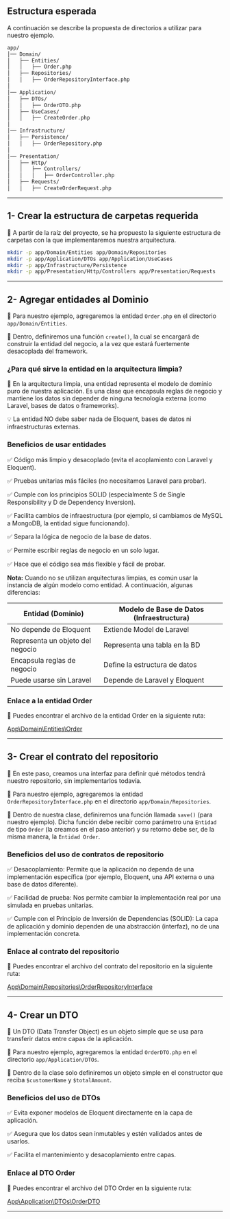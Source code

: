 ## Estructura esperada

A continuación se describe la propuesta de directorios a utilizar para nuestro ejemplo.
```bash
app/
│── Domain/
│   ├── Entities/
│   │   ├── Order.php
│   ├── Repositories/
│   │   ├── OrderRepositoryInterface.php
│
│── Application/
│   ├── DTOs/
│   │   ├── OrderDTO.php
│   ├── UseCases/
│   │   ├── CreateOrder.php
│
│── Infrastructure/
│   ├── Persistence/
│   │   ├── OrderRepository.php
│
│── Presentation/
│   ├── Http/
│   │   ├── Controllers/
│   │   │   ├── OrderController.php
│   ├── Requests/
│   │   ├── CreateOrderRequest.php

```

---
## 1- Crear la estructura de carpetas requerida

📌 A partir de la raíz del proyecto, se ha propuesto la siguiente estructura de carpetas con la que implementaremos nuestra arquitectura.

```bash
mkdir -p app/Domain/Entities app/Domain/Repositories
mkdir -p app/Application/DTOs app/Application/UseCases
mkdir -p app/Infrastructure/Persistence
mkdir -p app/Presentation/Http/Controllers app/Presentation/Requests
```
---
## 2- Agregar entidades al Dominio
🔨 Para nuestro ejemplo, agregaremos la entidad ```Order.php``` en el directorio ```app/Domain/Entities```.

🔨 Dentro, definiremos una función ```create()```, la cual se encargará de construir la entidad del negocio, a la vez que estará fuertemente desacoplada del framework.

### ¿Para qué sirve la entidad en la arquitectura limpia?
📌 En la arquitectura limpia, una entidad representa el modelo de dominio puro de nuestra aplicación. Es una clase que encapsula reglas de negocio y mantiene los datos sin depender de ninguna tecnología externa (como Laravel, bases de datos o frameworks).

💡 La entidad NO debe saber nada de Eloquent, bases de datos ni infraestructuras externas.

### Beneficios de usar entidades
✅ Código más limpio y desacoplado (evita el acoplamiento con Laravel y Eloquent).

✅ Pruebas unitarias más fáciles (no necesitamos Laravel para probar).

✅ Cumple con los principios SOLID (especialmente S de Single Responsibility y D de Dependency Inversion).

✅ Facilita cambios de infraestructura (por ejemplo, si cambiamos de MySQL a MongoDB, la entidad sigue funcionando).

✅ Separa la lógica de negocio de la base de datos.

✅ Permite escribir reglas de negocio en un solo lugar.

✅ Hace que el código sea más flexible y fácil de probar.

**Nota:** Cuando no se utilizan arquitecturas limpias, es común usar la instancia de algún modelo como entidad. A continuación, algunas diferencias:

| **Entidad (Dominio)**              | **Modelo de Base de Datos (Infraestructura)** |
|------------------------------------|-----------------------------------------------|
| No depende de Eloquent             | Extiende Model de Laravel                     |
| Representa un objeto del negocio   | Representa una tabla en la BD                 |
| Encapsula reglas de negocio        | Define la estructura de datos                 |
| Puede usarse sin Laravel           | Depende de Laravel y Eloquent                 |

### Enlace a la entidad Order

📄 Puedes encontrar el archivo de la entidad Order en la siguiente ruta:

[App\Domain\Entities\Order](./app/Domain/Entities/Order.php)

---


## 3- Crear el contrato del repositorio

🔨 En este paso, creamos una interfaz para definir qué métodos tendrá nuestro repositorio, sin implementarlos todavía.

🔨 Para nuestro ejemplo, agregaremos la entidad ```OrderRepositoryInterface.php``` en el directorio ```app/Domain/Repositories```.
 
🔨 Dentro de nuestra clase, definiremos una función llamada ```save()``` (para nuestro ejemplo). Dicha función debe recibir como parámetro una ```Entidad``` de tipo ```Order``` (la creamos en el paso anterior) y su retorno debe ser, de la misma manera, la ```Entidad Order```.

### Beneficios del uso de contratos de repositorio

✅ Desacoplamiento: Permite que la aplicación no dependa de una implementación específica (por ejemplo, Eloquent, una API externa o una base de datos diferente).

✅ Facilidad de prueba: Nos permite cambiar la implementación real por una simulada en pruebas unitarias.

✅ Cumple con el Principio de Inversión de Dependencias (SOLID): La capa de aplicación y dominio dependen de una abstracción (interfaz), no de una implementación concreta.

### Enlace al contrato del repositorio

📄 Puedes encontrar el archivo del contrato del repositorio en la siguiente ruta:

[App\Domain\Repositories\OrderRepositoryInterface](./app/Domain/Repositories/OrderRepositoryInterface.php)

---
## 4- Crear un DTO

📌 Un DTO (Data Transfer Object) es un objeto simple que se usa para transferir datos entre capas de la aplicación.

🔨 Para nuestro ejemplo, agregaremos la entidad ```OrderDTO.php``` en el directorio ```app/Application/DTOs```.

🔨 Dentro de la clase solo definiremos un objeto simple en el constructor que reciba ```$customerName``` y ```$totalAmount```.

### Beneficios del uso de DTOs
✅ Evita exponer modelos de Eloquent directamente en la capa de aplicación.

✅ Asegura que los datos sean inmutables y estén validados antes de usarlos.

✅ Facilita el mantenimiento y desacoplamiento entre capas.

### Enlace al DTO Order

📄 Puedes encontrar el archivo del DTO Order en la siguiente ruta:

[App\Application\DTOs\OrderDTO](./app/Application/DTOs/OrderDTO.php)

---
